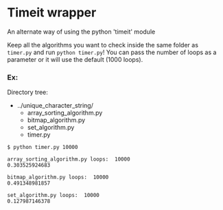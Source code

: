 # Timeit wrapper
An alternate way of using the python 'timeit' module

Keep all the algorithms you want to check inside the same folder as `timer.py` and run `python timer.py`!
You can pass the number of loops as a parameter or it will use the default (1000 loops).

### Ex:

Directory tree: <br>
  - ../unique_character_string/ <br>
    - array_sorting_algorithm.py <br>
    - bitmap_algorithm.py <br>
    - set_algorithm.py <br>
    - timer.py

`$ python timer.py 10000`

```
array_sorting_algorithm.py loops:  10000
0.303525924683

bitmap_algorithm.py loops:  10000
0.491348981857

set_algorithm.py loops:  10000
0.127987146378
```
